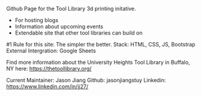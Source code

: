 Github Page for the Tool Library 3d printing initative.
- For hosting blogs
- Information about upcoming events
- Extendable site that other tool libraries can build on

#1 Rule for this site: The simpler the better.
Stack: HTML, CSS, JS, Bootstrap
External Intergration: Google Sheets

Find more information about the University Heights Tool Library in Buffalo, NY here:
https://thetoollibrary.org/

Current Maintainer: Jason Jiang
Github: jasonjiangstuy
Linkedin: https://www.linkedin.com/in/jj27/
